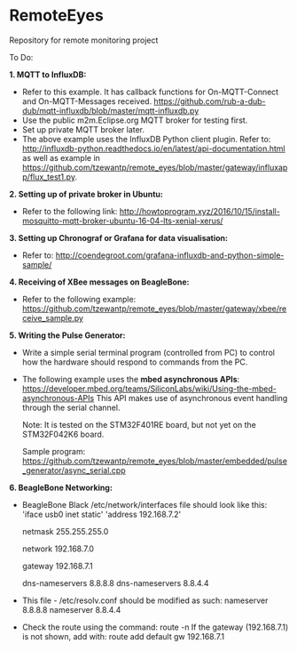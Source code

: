 # RemoteEyes
Repository for remote monitoring project

To Do:

**1. MQTT to InfluxDB:**
   - Refer to this example. It has callback functions for On-MQTT-Connect and On-MQTT-Messages received.
     https://github.com/rub-a-dub-dub/mqtt-influxdb/blob/master/mqtt-influxdb.py
   - Use the public m2m.Eclipse.org MQTT broker for testing first.
   - Set up private MQTT broker later.     
   - The above example uses the InfluxDB Python client plugin. Refer to:
     http://influxdb-python.readthedocs.io/en/latest/api-documentation.html as well as
     example in https://github.com/tzewantp/remote_eyes/blob/master/gateway/influxapp/flux_test1.py.


**2. Setting up of private broker in Ubuntu:**
   - Refer to the following link:
     http://howtoprogram.xyz/2016/10/15/install-mosquitto-mqtt-broker-ubuntu-16-04-lts-xenial-xerus/

**3. Setting up Chronograf or Grafana for data visualisation:**
   - Refer to:
     http://coendegroot.com/grafana-influxdb-and-python-simple-sample/

**4. Receiving of XBee messages on BeagleBone:**
   - Refer to the following example:
     https://github.com/tzewantp/remote_eyes/blob/master/gateway/xbee/receive_sample.py

**5. Writing the Pulse Generator:** 
   - Write a simple serial terminal program (controlled from PC) to control how the hardware should respond to commands from the PC.
   - The following example uses the **mbed asynchronous APIs**:
     https://developer.mbed.org/teams/SiliconLabs/wiki/Using-the-mbed-asynchronous-APIs
     This API makes use of asynchronous event handling through the serial channel.
     
     Note: It is tested on the STM32F401RE board, but not yet on the STM32F042K6 board.
     
     Sample program: https://github.com/tzewantp/remote_eyes/blob/master/embedded/pulse_generator/async_serial.cpp
     
**6. BeagleBone Networking:** 
   - BeagleBone Black /etc/network/interfaces file should look like this:
     'iface usb0 inet static'
     'address 192.168.7.2'
     
     netmask 255.255.255.0
     
     network 192.168.7.0
     
     gateway 192.168.7.1
     
     dns-nameservers 8.8.8.8
     dns-nameservers 8.8.4.4
     
   - This file - /etc/resolv.conf should be modified as such:
     nameserver 8.8.8.8
     nameserver 8.8.4.4
   
   - Check the route using the command: route -n
     If the gateway (192.168.7.1) is not shown, add with:
     route add default gw 192.168.7.1

